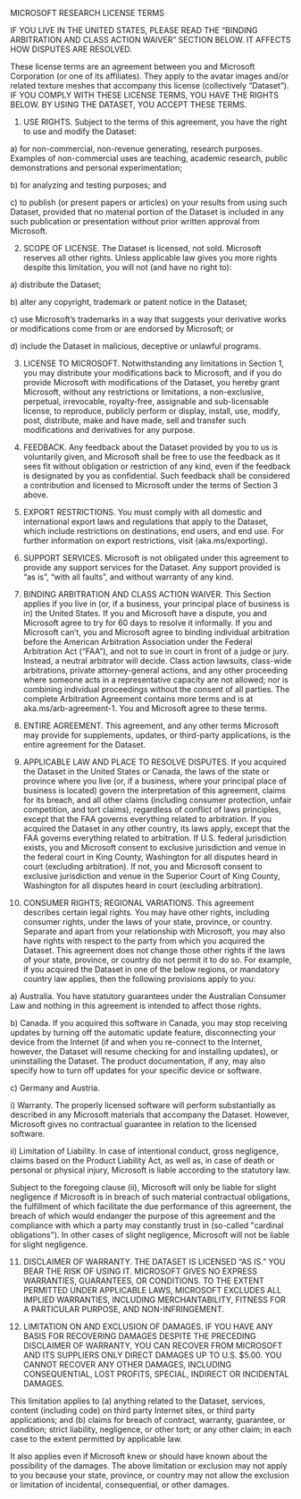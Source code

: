 MICROSOFT RESEARCH LICENSE TERMS

IF YOU LIVE IN THE UNITED STATES, PLEASE READ THE “BINDING ARBITRATION AND CLASS ACTION WAIVER” SECTION BELOW. IT AFFECTS HOW DISPUTES ARE RESOLVED.

These license terms are an agreement between you and Microsoft Corporation (or one of its affiliates). They apply to the avatar images and/or related texture meshes that accompany this license (collectively “Dataset”). IF YOU COMPLY WITH THESE LICENSE TERMS, YOU HAVE THE RIGHTS BELOW. BY USING THE DATASET, YOU ACCEPT THESE TERMS.

1)	USE RIGHTS.  Subject to the terms of this agreement, you have the right to use and modify the Dataset: 

a)	for non-commercial, non-revenue generating, research purposes.  Examples of non-commercial uses are teaching, academic research, public demonstrations and personal experimentation;

b)	for analyzing and testing purposes; and

c)	to publish (or present papers or articles) on your results from using such Dataset, provided that no material portion of the Dataset is included in any such publication or presentation without prior written approval from Microsoft.

2)	SCOPE OF LICENSE. The Dataset is licensed, not sold. Microsoft reserves all other rights. Unless applicable law gives you more rights despite this limitation, you will not (and have no right to):

a)	distribute the Dataset;

b)	alter any copyright, trademark or patent notice in the Dataset;

c)	use Microsoft’s trademarks in a way that suggests your derivative works or modifications come from or are endorsed by Microsoft; or 

d)	include the Dataset in malicious, deceptive or unlawful programs.

3)	LICENSE TO MICROSOFT.  Notwithstanding any limitations in Section 1, you may distribute your modifications back to Microsoft, and if you do provide Microsoft with modifications of the Dataset, you hereby grant Microsoft, without any restrictions or limitations, a non-exclusive, perpetual, irrevocable, royalty-free, assignable and sub-licensable license, to reproduce, publicly perform or display, install, use, modify, post, distribute, make and have made, sell and transfer such modifications and derivatives for any purpose.

4)	FEEDBACK. Any feedback about the Dataset provided by you to us is voluntarily given, and Microsoft shall be free to use the feedback as it sees fit without obligation or restriction of any kind, even if the feedback is designated by you as confidential.  Such feedback shall be considered a contribution and licensed to Microsoft under the terms of Section 3 above.

5)	EXPORT RESTRICTIONS. You must comply with all domestic and international export laws and regulations that apply to the Dataset, which include restrictions on destinations, end users, and end use. For further information on export restrictions, visit (aka.ms/exporting).

6)	SUPPORT SERVICES. Microsoft is not obligated under this agreement to provide any support services for the Dataset. Any support provided is “as is”, “with all faults”, and without warranty of any kind.

7)	BINDING ARBITRATION AND CLASS ACTION WAIVER. This Section applies if you live in (or, if a business, your principal place of business is in) the United States.  If you and Microsoft have a dispute, you and Microsoft agree to try for 60 days to resolve it informally. If you and Microsoft can’t, you and Microsoft agree to binding individual arbitration before the American Arbitration Association under the Federal Arbitration Act (“FAA”), and not to sue in court in front of a judge or jury. Instead, a neutral arbitrator will decide. Class action lawsuits, class-wide arbitrations, private attorney-general actions, and any other proceeding where someone acts in a representative capacity are not allowed; nor is combining individual proceedings without the consent of all parties. The complete Arbitration Agreement contains more terms and is at aka.ms/arb-agreement-1. You and Microsoft agree to these terms.

8)	ENTIRE AGREEMENT. This agreement, and any other terms Microsoft may provide for supplements, updates, or third-party applications, is the entire agreement for the Dataset.

9)	APPLICABLE LAW AND PLACE TO RESOLVE DISPUTES. If you acquired the Dataset in the United States or Canada, the laws of the state or province where you live (or, if a business, where your principal place of business is located) govern the interpretation of this agreement, claims for its breach, and all other claims (including consumer protection, unfair competition, and tort claims), regardless of conflict of laws principles, except that the FAA governs everything related to arbitration. If you acquired the Dataset in any other country, its laws apply, except that the FAA governs everything related to arbitration. If U.S. federal jurisdiction exists, you and Microsoft consent to exclusive jurisdiction and venue in the federal court in King County, Washington for all disputes heard in court (excluding arbitration). If not, you and Microsoft consent to exclusive jurisdiction and venue in the Superior Court of King County, Washington for all disputes heard in court (excluding arbitration).

10)	CONSUMER RIGHTS; REGIONAL VARIATIONS. This agreement describes certain legal rights. You may have other rights, including consumer rights, under the laws of your state, province, or country. Separate and apart from your relationship with Microsoft, you may also have rights with respect to the party from which you acquired the Dataset. This agreement does not change those other rights if the laws of your state, province, or country do not permit it to do so. For example, if you acquired the Dataset in one of the below regions, or mandatory country law applies, then the following provisions apply to you:

a)	Australia. You have statutory guarantees under the Australian Consumer Law and nothing in this agreement is intended to affect those rights.

b)	Canada. If you acquired this software in Canada, you may stop receiving updates by turning off the automatic update feature, disconnecting your device from the Internet (if and when you re-connect to the Internet, however, the Dataset will resume checking for and installing updates), or uninstalling the Dataset. The product documentation, if any, may also specify how to turn off updates for your specific device or software.

c)	Germany and Austria.

i)	Warranty. The properly licensed software will perform substantially as described in any Microsoft materials that accompany the Dataset. However, Microsoft gives no contractual guarantee in relation to the licensed software.

ii)	Limitation of Liability. In case of intentional conduct, gross negligence, claims based on the Product Liability Act, as well as, in case of death or personal or physical injury, Microsoft is liable according to the statutory law.

Subject to the foregoing clause (ii), Microsoft will only be liable for slight negligence if Microsoft is in breach of such material contractual obligations, the fulfillment of which facilitate the due performance of this agreement, the breach of which would endanger the purpose of this agreement and the compliance with which a party may constantly trust in (so-called "cardinal obligations"). In other cases of slight negligence, Microsoft will not be liable for slight negligence.


11)	DISCLAIMER OF WARRANTY. THE DATASET IS LICENSED “AS IS.” YOU BEAR THE RISK OF USING IT. MICROSOFT GIVES NO EXPRESS WARRANTIES, GUARANTEES, OR CONDITIONS. TO THE EXTENT PERMITTED UNDER APPLICABLE LAWS, MICROSOFT EXCLUDES ALL IMPLIED WARRANTIES, INCLUDING MERCHANTABILITY, FITNESS FOR A PARTICULAR PURPOSE, AND NON-INFRINGEMENT.


12)	LIMITATION ON AND EXCLUSION OF DAMAGES. IF YOU HAVE ANY BASIS FOR RECOVERING DAMAGES DESPITE THE PRECEDING DISCLAIMER OF WARRANTY, YOU CAN RECOVER FROM MICROSOFT AND ITS SUPPLIERS ONLY DIRECT DAMAGES UP TO U.S. $5.00. YOU CANNOT RECOVER ANY OTHER DAMAGES, INCLUDING CONSEQUENTIAL, LOST PROFITS, SPECIAL, INDIRECT OR INCIDENTAL DAMAGES.

This limitation applies to (a) anything related to the Dataset, services, content (including code) on third party Internet sites, or third party applications; and (b) claims for breach of contract, warranty, guarantee, or condition; strict liability, negligence, or other tort; or any other claim; in each case to the extent permitted by applicable law.

It also applies even if Microsoft knew or should have known about the possibility of the damages. The above limitation or exclusion may not apply to you because your state, province, or country may not allow the exclusion or limitation of incidental, consequential, or other damages.

